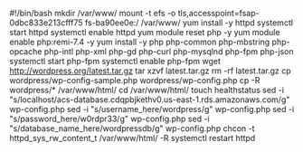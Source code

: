 #!/bin/bash
mkdir /var/www/
mount -t efs -o tls,accesspoint=fsap-0dbc833e213cfff75 fs-ba90ee0e:/ /var/www/
yum install -y httpd 
systemctl start httpd
systemctl enable httpd
yum module reset php -y
yum module enable php:remi-7.4 -y
yum install -y php php-common php-mbstring php-opcache php-intl php-xml php-gd php-curl php-mysqlnd php-fpm php-json
systemctl start php-fpm
systemctl enable php-fpm
wget http://wordpress.org/latest.tar.gz
tar xzvf latest.tar.gz
rm -rf latest.tar.gz
cp wordpress/wp-config-sample.php wordpress/wp-config.php
cp -R wordpress/* /var/www/html/
cd /var/www/html/
touch healthstatus
sed -i "s/localhost/acs-database.cdqpbjkethv0.us-east-1.rds.amazonaws.com/g" wp-config.php 
sed -i "s/username_here/wordpress/g" wp-config.php 
sed -i "s/password_here/w0rdpr33/g" wp-config.php 
sed -i "s/database_name_here/wordpressdb/g" wp-config.php 
chcon -t httpd_sys_rw_content_t /var/www/html/ -R
systemctl restart httpd







